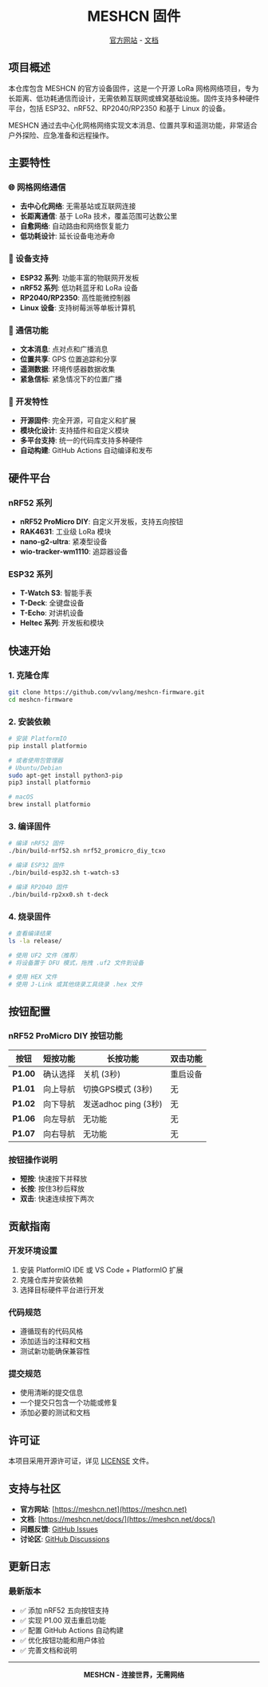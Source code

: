 <div align="center" markdown="1">

<h1>MESHCN 固件</h1>

</div>

</div>

<div align="center">
	<a href="https://meshcn.net">官方网站</a>
	-
	<a href="https://meshcn.net/docs/">文档</a>
</div>

## 项目概述

本仓库包含 MESHCN 的官方设备固件，这是一个开源 LoRa 网格网络项目，专为长距离、低功耗通信而设计，无需依赖互联网或蜂窝基础设施。固件支持多种硬件平台，包括 ESP32、nRF52、RP2040/RP2350 和基于 Linux 的设备。

MESHCN 通过去中心化网格网络实现文本消息、位置共享和遥测功能，非常适合户外探险、应急准备和远程操作。

## 主要特性

### 🌐 网格网络通信
- **去中心化网络**: 无需基站或互联网连接
- **长距离通信**: 基于 LoRa 技术，覆盖范围可达数公里
- **自愈网络**: 自动路由和网络恢复能力
- **低功耗设计**: 延长设备电池寿命

### 📱 设备支持
- **ESP32 系列**: 功能丰富的物联网开发板
- **nRF52 系列**: 低功耗蓝牙和 LoRa 设备
- **RP2040/RP2350**: 高性能微控制器
- **Linux 设备**: 支持树莓派等单板计算机

### 💬 通信功能
- **文本消息**: 点对点和广播消息
- **位置共享**: GPS 位置追踪和分享
- **遥测数据**: 环境传感器数据收集
- **紧急信标**: 紧急情况下的位置广播

### 🔧 开发特性
- **开源固件**: 完全开源，可自定义和扩展
- **模块化设计**: 支持插件和自定义模块
- **多平台支持**: 统一的代码库支持多种硬件
- **自动构建**: GitHub Actions 自动编译和发布

## 硬件平台

### nRF52 系列
- **nRF52 ProMicro DIY**: 自定义开发板，支持五向按钮
- **RAK4631**: 工业级 LoRa 模块
- **nano-g2-ultra**: 紧凑型设备
- **wio-tracker-wm1110**: 追踪器设备

### ESP32 系列
- **T-Watch S3**: 智能手表
- **T-Deck**: 全键盘设备
- **T-Echo**: 对讲机设备
- **Heltec 系列**: 开发板和模块

## 快速开始

### 1. 克隆仓库
```bash
git clone https://github.com/vvlang/meshcn-firmware.git
cd meshcn-firmware
```

### 2. 安装依赖
```bash
# 安装 PlatformIO
pip install platformio

# 或者使用包管理器
# Ubuntu/Debian
sudo apt-get install python3-pip
pip3 install platformio

# macOS
brew install platformio
```

### 3. 编译固件
```bash
# 编译 nRF52 固件
./bin/build-nrf52.sh nrf52_promicro_diy_tcxo

# 编译 ESP32 固件
./bin/build-esp32.sh t-watch-s3

# 编译 RP2040 固件
./bin/build-rp2xx0.sh t-deck
```

### 4. 烧录固件
```bash
# 查看编译结果
ls -la release/

# 使用 UF2 文件（推荐）
# 将设备置于 DFU 模式，拖拽 .uf2 文件到设备

# 使用 HEX 文件
# 使用 J-Link 或其他烧录工具烧录 .hex 文件
```

## 按钮配置

### nRF52 ProMicro DIY 按钮功能
| 按钮 | 短按功能 | 长按功能 | 双击功能 |
|------|----------|----------|----------|
| **P1.00** | 确认选择 | 关机 (3秒) | 重启设备 |
| **P1.01** | 向上导航 | 切换GPS模式 (3秒) | 无 |
| **P1.02** | 向下导航 | 发送adhoc ping (3秒) | 无 |
| **P1.06** | 向左导航 | 无功能 | 无 |
| **P1.07** | 向右导航 | 无功能 | 无 |

### 按钮操作说明
- **短按**: 快速按下并释放
- **长按**: 按住3秒后释放
- **双击**: 快速连续按下两次

## 贡献指南

### 开发环境设置
1. 安装 PlatformIO IDE 或 VS Code + PlatformIO 扩展
2. 克隆仓库并安装依赖
3. 选择目标硬件平台进行开发

### 代码规范
- 遵循现有的代码风格
- 添加适当的注释和文档
- 测试新功能确保兼容性

### 提交规范
- 使用清晰的提交信息
- 一个提交只包含一个功能或修复
- 添加必要的测试和文档

## 许可证

本项目采用开源许可证，详见 [LICENSE](LICENSE) 文件。

## 支持与社区

- **官方网站**: [https://meshcn.net](https://meshcn.net)
- **文档**: [https://meshcn.net/docs/](https://meshcn.net/docs/)
- **问题反馈**: [GitHub Issues](https://github.com/vvlang/meshcn-firmware/issues)
- **讨论区**: [GitHub Discussions](https://github.com/vvlang/meshcn-firmware/discussions)

## 更新日志

### 最新版本
- ✅ 添加 nRF52 五向按钮支持
- ✅ 实现 P1.00 双击重启功能
- ✅ 配置 GitHub Actions 自动构建
- ✅ 优化按钮功能和用户体验
- ✅ 完善文档和说明

---

<div align="center">
	<strong>MESHCN - 连接世界，无需网络</strong>
</div>